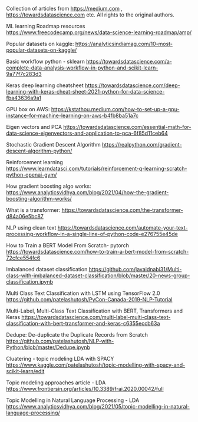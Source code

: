 Collection of articles from https://medium.com , https://towardsdatascience.com etc.
All rights to the original authors.

ML learning Roadmap resources
https://www.freecodecamp.org/news/data-science-learning-roadmap/amp/

Popular datasets on kaggle:
https://analyticsindiamag.com/10-most-popular-datasets-on-kaggle/

Basic workflow python - sklearn
https://towardsdatascience.com/a-complete-data-analysis-workflow-in-python-and-scikit-learn-9a77f7c283d3

Keras deep learning cheatsheet
https://towardsdatascience.com/deep-learning-with-keras-cheat-sheet-2021-python-for-data-science-fba43636a9a1

GPU box on AWS:
https://kstathou.medium.com/how-to-set-up-a-gpu-instance-for-machine-learning-on-aws-b4fb8ba51a7c

Eigen vectors and PCA
https://towardsdatascience.com/essential-math-for-data-science-eigenvectors-and-application-to-pca-6f85d11ceb64

Stochastic Gradient Descent Algorithm
https://realpython.com/gradient-descent-algorithm-python/

Reinforcement learning 
https://www.learndatasci.com/tutorials/reinforcement-q-learning-scratch-python-openai-gym/

How gradient boosting algo works:
https://www.analyticsvidhya.com/blog/2021/04/how-the-gradient-boosting-algorithm-works/

What is a transformer:
https://towardsdatascience.com/the-transformer-d84a06e5bc87


NLP using clean text
https://towardsdatascience.com/automate-your-text-processing-workflow-in-a-single-line-of-python-code-e276755e45de

How to Train a BERT Model From Scratch- pytorch
https://towardsdatascience.com/how-to-train-a-bert-model-from-scratch-72cfce554fc6

Imbalanced dataset classification
https://github.com/javaidnabi31/Multi-class-with-imbalanced-dataset-classification/blob/master/20-news-group-classification.ipynb


Multi Class Text Classification with LSTM using TensorFlow 2.0
https://github.com/patelashutosh/PyCon-Canada-2019-NLP-Tutorial

Multi-Label, Multi-Class Text Classification with BERT, Transformers and Keras
https://towardsdatascience.com/multi-label-multi-class-text-classification-with-bert-transformer-and-keras-c6355eccb63a

Dedupe:
De-duplicate the Duplicate Records from Scratch
https://github.com/patelashutosh/NLP-with-Python/blob/master/Dedupe.ipynb

Cluatering - topic modeling LDA with SPACY
https://www.kaggle.com/patelashutosh/topic-modelling-with-spacy-and-scikit-learn/edit

Topic modeling approaches article - LDA
https://www.frontiersin.org/articles/10.3389/frai.2020.00042/full

Topic Modelling in Natural Language Processing - LDA
https://www.analyticsvidhya.com/blog/2021/05/topic-modelling-in-natural-language-processing/

